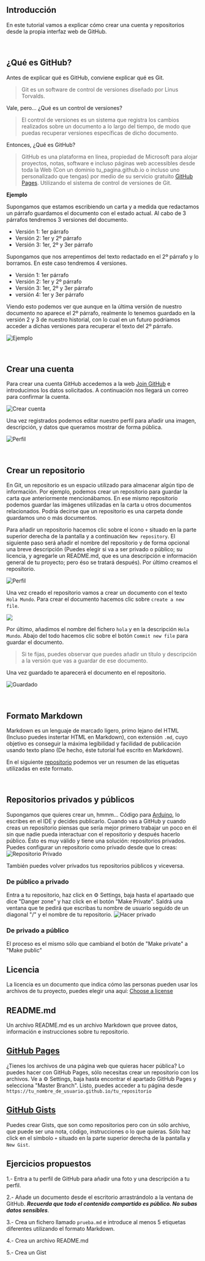 ## Introducción

En este tutorial vamos a explicar cómo crear una cuenta y repositorios desde la propia interfaz web de GitHub.



<br />



## ¿Qué es GitHub?

Antes de explicar qué es GitHub, conviene explicar qué es Git.

> Git es un software de control de versiones diseñado por Linus Torvalds.

Vale, pero... ¿Qué es un control de versiones?

> El control de versiones es un sistema que registra los cambios realizados sobre un documento a lo largo del tiempo, de modo que puedas recuperar versiones específicas de dicho documento.

Entonces, ¿Qué es GitHub?

> GitHub es una plataforma en línea, propiedad de Microsoft para alojar proyectos, notas, software e incluso páginas web accessibles desde toda la Web (Con un dominio tu_pagina.github.io o incluso uno personalizado que tengas) por medio de su servicio gratuito [GitHub Pages](https://pages.github.com). Utilizando el sistema de control de versiones de Git.

**Ejemplo**

Supongamos que estamos escribiendo un carta y a medida que redactamos un párrafo guardamos el documento con el estado actual. Al cabo de 3 párrafos tendremos 3 versiones del documento.

- Versión 1: 1er párrafo
- Versión 2: 1er y 2º párrafo
- Versión 3: 1er, 2º y 3er párrafo

Supongamos que nos arrepentimos del texto redactado en el 2º párrafo y lo borramos. En este caso tendremos 4 versiones.

- Versión 1: 1er párrafo
- Versión 2: 1er y 2º párrafo
- Versión 3: 1er, 2º y 3er párrafo
- versión 4: 1er y 3er párrafo

Viendo esto podemos ver que aunque en la última versión de nuestro documento no aparece el 2º párrafo, realmente lo tenemos guardado en la versión 2 y 3 de nuestro historial, con lo cual en un futuro podríamos acceder a dichas versiones para recuperar el texto del 2º párrafo.

![](img/carta.jpg "Ejemplo")



<br />



## Crear una cuenta

Para crear una cuenta GitHub accedemos a la web [Join GitHub](https://github.com/join) e introducimos los datos solicitados. A continuación nos llegará un correo para confirmar la cuenta.

![](img/join.jpg "Crear cuenta")

Una vez registrados podemos editar nuestro perfil para añadir una imagen, descripción, y datos que queramos mostrar de forma pública.

![](img/perfil.jpg "Perfil")



<br />



## Crear un repositorio

En Git, un repositorio es un espacio utilizado para almacenar algún tipo de información. Por ejemplo, podemos crear un repositorio para guardar la carta que anteriormente mencionábamos. En ese mismo repositorio podemos guardar las imágenes utilizadas en la carta u otros documentos relacionados. Podría decirse que un repositorio es una carpeta donde guardamos uno o más documentos.

Para añadir un repositorio hacemos clic sobre el icono `+` situado en la parte superior derecha de la pantalla y a continuación `New repository`. El siguiente paso será añadir el nombre del repositorio y de forma opcional una breve descripción (Puedes elegir si va a ser privado o público; su licencia, y agregarle un README.md, que es una descripción e información general de tu proyecto; pero éso se tratará después). Por último creamos el repositorio.

![](img/perfil.jpg "Perfil")

Una vez creado el repositorio vamos a crear un documento con el texto `Hola Mundo`. Para crear el documento hacemos clic sobre `create a new file`.

![](img/file.jpg)

Por último, añadimos el nombre del fichero `hola` y en la descripción `Hola Mundo`. Abajo del todo hacemos clic sobre el botón `Commit new file` para guardar el documento. 

> Si te fijas, puedes observar que puedes añadir un título y descripción a la versión que vas a guardar de ese documento.

Una vez guardado te aparecerá el documento en el repositorio.

![](img/guardado.jpg "Guardado")



<br />



## Formato Markdown

Markdown es un lenguaje de marcado ligero, primo lejano del HTML (Incluso puedes instertar HTML en Markdown), con extensión `.md`, cuyo objetivo es conseguir la máxima legibilidad y facilidad de publicación usando texto plano (De hecho, éste tutorial fué escrito en Markdown).

En el siguiente [repositorio](https://github.com/adam-p/markdown-here/wiki/Markdown-Cheatsheet) podemos ver un resumen de las etiquetas utilizadas en este formato.



<br />

## Repositorios privados y públicos
Supongamos que quieres crear un, hmmm... Código para [Arduino](https://www.programoergosum.es/tutoriales/tags/arduino), lo escribes en el IDE y decides publicarlo. Cuando vas a GitHub y cuando creas un repositorio piensas que sería mejor primero trabajar un poco en él sin que nadie pueda interactuar con el repositorio y después hacerlo público. Ésto es muy válido y tiene una solución: repositorios privados. Puedes configurar un repositorio como privado desde que lo creas:
![](img/repo_privado.png "Repositorio Privado")

También puedes volver privados tus repositorios públicos y viceversa.

### De público a privado
Entra a tu repositorio, haz click en :gear: Settings, baja hasta el apartaado que dice "Danger zone" y haz click en el botón "Make Private". Saldrá una ventana que te pedirá que escribas tu nombre de usuario seguido de un diagonal "/" y el nombre de tu repositorio.
![](img/make_private.png "Hacer privado")

### De privado a público
El proceso es el mismo sólo que cambiand el botón de "Make private" a "Make public"

## Licencia
La licencia es un documento que indica cómo las personas pueden usar los archivos de tu proyecto, puedes elegir una aquí:
[Choose a license](https://choosealicense.com/)

## README.md
Un archivo README.md es un archivo Markdown que provee datos, información e instrucciones sobre tu repositorio.

## [GitHub Pages](https://pages.github.com)
¿Tienes los archivos de una página web que quieras hacer pública? Lo puedes hacer con GitHub Pages, sólo necesitas crear un repositorio con los archivos. Ve a :gear: Settings, baja hasta encontrar el apartado GitHub Pages y selecciona "Master Branch". Listo, puedes acceder a tu página desde `https://tu_nombre_de_usuario.github.io/tu_repositorio`

## [GitHub Gists](https://gists.github.com)
Puedes crear Gists, que son como repositorios pero con ún sólo archivo, que puede ser una nota, código, instrucciones o lo que quieras. Sólo haz click en el símbolo `+` situado en la parte superior derecha de la pantalla y `New Gist`. 


## Ejercicios propuestos

1.- Entra a tu perfil de GitHub para añadir una foto y una descripción a tu perfil.

2.- Añade un documento desde el escritorio arrastrándolo a la ventana de GitHub. **_Recuerda que todo el contenido compartido es público. No subas datos sensibles_**.

3.- Crea un fichero llamado `prueba.md` e introduce al menos 5 etiquetas diferentes utilizando el formato Markdown.

4.- Crea un archivo README.md

5.- Crea un Gist
